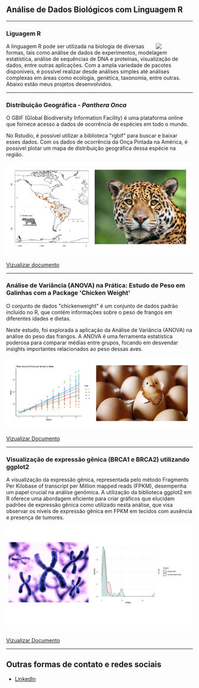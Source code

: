 ## Análise de Dados Biológicos com Linguagem R

---

### Liguagem R

<img src="https://i.imgur.com/VXZJzsB.png" align="right" width="100">  <!-- imagem alinhada à direita -->

A linguagem R pode ser utilizada na biologia de diversas formas, tais como análise de dados de experimentos, modelagem estatística, análise de sequências de DNA e proteínas, visualização de dados, entre outras aplicações. Com a ampla variedade de pacotes disponíveis, é possível realizar desde análises simples até análises complexas em áreas como ecologia, genética, taxonomia, entre outras.
Abaixo estão meus projetos desenvolvidos.


---

### Distribuição Geográfica - *Panthera Onca*
O GBIF (Global Biodiversity Information Facility) é uma plataforma online que fornece acesso a dados de ocorrência de espécies em todo o mundo. 

No Rstudio, é possível utilizar a biblioteca "rgbif" para buscar e baixar esses dados. Com os dados de ocorrência da Onça Pintada na América, é possível plotar um mapa de distribuição geográfica dessa espécie na região. 


<img src="images/onca.png?raw=true" />

[Vizualizar documento](https://drive.google.com/file/d/1_Ge6xl6KVcIt5T7N90uEyrYD__mbh53k/view)

---

### Análise de Variância (ANOVA) na Prática: Estudo de Peso em Galinhas com a Package 'Chicken Weight' 
O conjunto de dados "chickenweight" é um conjunto de dados padrão incluído no R, que contém informações sobre o peso de frangos em diferentes idades e dietas.

Neste estudo, foi explorada a aplicação da Análise de Variância (ANOVA) na análise do peso das frangos. A ANOVA é uma ferramenta estatística poderosa para comparar médias entre grupos, focando em desvendar insights importantes relacionados ao peso dessas aves.

<img src="images/pintinhos.png?raw=true" />

[Vizualizar Documento](https://drive.google.com/file/d/1hHKD_zNt9I260G05Q4i4NAMSLDWTldSA/view)

---

### Visualização de expressão gênica (BRCA1 e BRCA2) utilizando ggplot2
A visualização da expressão gênica, representada pelo método Fragments Per Kilobase of transcript per Million mapped reads (FPKM), desempenha um papel crucial na análise genômica. A utilização da biblioteca ggplot2 em R oferece uma abordagem eficiente para criar gráficos que elucidam padrões de expressão gênica como utilizado nesta análise, que visa observar os níveis de expressão gênica em FPKM em tecidos com ausência e presença de tumores.

<img src="images/expre_gen.png?raw=true" />

[Vizualizar Documento](https://rpubs.com/jadespereira/1116633)

---


## Outras formas de contato e redes sociais

- [LinkedIn](https://www.linkedin.com/in/jads-pereira/)


